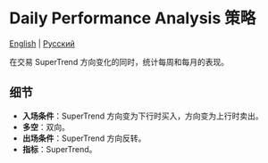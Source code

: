 # Daily Performance Analysis 策略
[English](README.md) | [Русский](README_ru.md)

在交易 SuperTrend 方向变化的同时，统计每周和每月的表现。

## 细节

- **入场条件**：SuperTrend 方向变为下行时买入，方向变为上行时卖出。
- **多空**：双向。
- **出场条件**：SuperTrend 方向反转。
- **指标**：SuperTrend。
